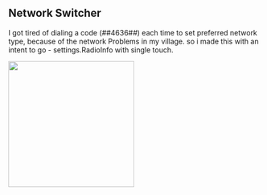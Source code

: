 ## Network Switcher

I got tired of dialing a code (*#*#4636#*#*) each time to set preferred network type, because of the network Problems in my village. so i made this with an intent to go - settings.RadioInfo with single touch. 

<kbd><img src="https://user-images.githubusercontent.com/47142604/102009695-40021d80-3d5f-11eb-9f56-3ff732973e7f.jpg" width="250" /></kbd>
